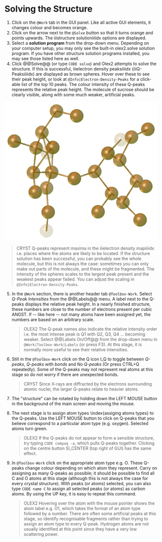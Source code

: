 # Solving the Structure

1. Click on the `@Work` tab in the GUI panel. Like all active GUI elements, it changes colour and becomes orange.
2. Click on the arrow next to the `@Solve` button so that it turns orange and points upwards. The iiistructure solutioniiiidx options are displayed.
3. Select a **solution program** from the drop-down menu. Depending on your computer setup, you may only see the built-in olex2.solve solution program. If you have other structure solution programs installed, you may see those listed here as well.
4. Click @@Solve@@ (or type `CODE solve`) and Olex2 attempts to solve the structure. If this is successful, iiielectron density peaksiiiidx (iiiQ-Peaksiiiidx) are displayed as brown spheres. Hover over these to see their peak height, or look at `@Info|Electron-Density-Peaks` for a click-able list of the top 10 peaks. The colour intensity of these Q-peaks represents the relative peak height. The molecule of sucrose should be clearly visible, along with some much weaker, artificial peaks.

![40 Sucrose Q-Peaks. You can easily recognise the structure from the position of the electron density peaks.](./images/sucrose_peaks.png)

>CRYST Q-peaks represent maxima in the iiielectron density mapiiiidx  i.e. places where the atoms are likely to be located. If the structure solution has been successful, you can probably see the whole molecule, but this is not always the case: sometimes you can only make out parts of the molecule, and these might be fragmented. The intensity of the spheres scales to the largest peak present and the weakest peaks appear faded. You can adjust the scaling in `@Info|Electron-Density-Peaks`.

5. In the `@Work` section, there is another header tab `@Toolbox-Work`. Select *Q-Peak Intensities* from the @@Labels@@ menu. A label next to the Q-peaks displays the relative peak height. In a nearly finished structure, these numbers are close to the number of electrons present per cubic ANGST. If -- like here -- not many atoms have been assigned yet, the numbers are based on an arbitrary scale.

    >OLEX2 The Q-peak names also indicate the relative intensity order i.e. the most intense peak is Q1 with Q2, Q3, Q4 ... becoming weaker. Select @@Labels On/Off@@ from the drop-down menu in `@Work|Toolbox-Work|Labels` (or press F3). At this stage, it is normally more useful to see their relative intensities.

6. Still in the `@Toolbox-Work` click on the Q icon I_Q to toggle between *Q-peaks*, *Q-peaks with bonds* and *No Q-peaks* (Or press CTRL+Q repeatedly). Some of the Q-peaks may not represent real atoms at this stage so do not worry if there are unexpected bonds.

    >CRYST Since X-rays are diffracted by the electrons surrounding atomic nuclei, the larger Q-peaks relate to heavier atoms.

7. The "structure" can be rotated by holding down the LEFT MOUSE button in the background of the main screen and moving the mouse.

8. The next stage is to assign atom types \index{assiging atoms types} to the Q-peaks. Use the LEFT MOUSE button to click on Q-peaks that you believe correspond to a particular atom type (e.g. oxygen). Selected atoms turn green.

    >OLEX2 If the Q-peaks do not appear to form a sensible structure, try typing `CODE compaq -a`, which pulls Q-peaks together. Clicking on the centre button SI_CENTER (top right of GUI) has the same effect.

9. In `@Toolbox-Work` click on the appropriate atom type e.g. O. These Q-peaks change colour depending on which atom they represent. Carry on assigning as many Q-peaks as possible; it should be possible to find all C and O atoms at this stage (although this is not always the case for every crystal structure). With peaks (or atoms) selected, you can also type `CODE name C` to assign all selected peaks (or atoms) as carbon atoms. By using the UP key, it is easy to repeat this command.

    >OLEX2 Hovering over the atom with the mouse pointer shows the atom label e.g. O1, which takes the format of an atom type followed by a number. There are often some artificial peaks at this stage, so identify recognisable fragments rather than trying to assign an atom type to every Q-peak. Hydrogen atoms are not usually identified at this point since they have a very low scattering power.
